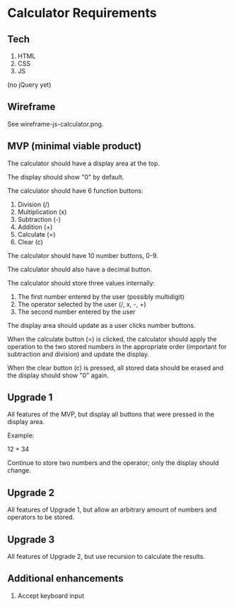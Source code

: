 # Calculator Requirements

## Tech

1. HTML
2. CSS
3. JS

(no jQuery yet)

## Wireframe

See wireframe-js-calculator.png.

## MVP (minimal viable product)

The calculator should have a display area at the top.

The display should show "0" by default.

The calculator should have 6 function buttons: 
  1. Division (/)
  2. Multiplication (x)
  3. Subtraction (-)
  4. Addition (+)
  5. Calculate (=)
  6. Clear (c)

The calculator should have 10 number buttons, 0-9.

The calculator should also have a decimal button.

The calculator should store three values internally:
  1. The first number entered by the user (possibly multidigit)
  2. The operator selected by the user (/, x, -, +)
  3. The second number entered by the user

The display area should update as a user clicks number buttons.

When the calculate button (=) is clicked, the calculator should
apply the operation to the two stored numbers in the appropriate 
order (important for subtraction and division) and update the
display.

When the clear button (c) is pressed, all stored data should be
erased and the display should show "0" again.

## Upgrade 1

All features of the MVP, but display all buttons that were
pressed in the display area.

Example:

  12 + 34

Continue to store two numbers and the operator; only the display
should change.

## Upgrade 2

All features of Upgrade 1, but allow an arbitrary amount of 
numbers and operators to be stored.

## Upgrade 3

All features of Upgrade 2, but use recursion to calculate the results.

## Additional enhancements

1. Accept keyboard input


